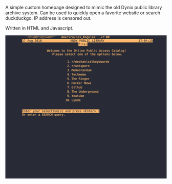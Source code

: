 A simple custom homepage designed to mimic the old Dynix public library archive system. Can be used to quickly open a favorite website or search duckduckgo. IP address is censored out.

Written in HTML and Javascript.

![Screenshot](https://raw.githubusercontent.com/apierz/homepage/master/screenshot.png)

